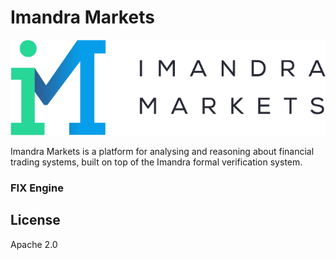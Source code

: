 # Imandra Markets

![Imandra Markets](media/im_logo.png "Imandra Markets")

Imandra Markets is a platform for analysing and reasoning about financial trading systems, built on top of the Imandra formal verification system.

### FIX Engine



License
----

Apache 2.0